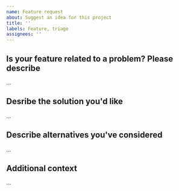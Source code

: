 ```yaml
---
name: Feature request
about: Suggest an idea for this project
title: ''
labels: Feature, triage
assignees: ''
---
```


## Is your feature related to a problem? Please describe

…

## Desribe the solution you'd like

…

## Describe alternatives you've considered

…

## Additional context

…
